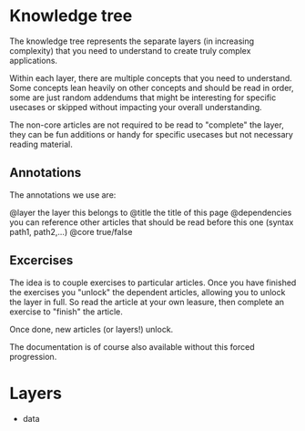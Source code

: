 # Knowledge tree

The knowledge tree represents the separate layers (in increasing complexity) that you need to understand to create truly complex applications.

Within each layer, there are multiple concepts that you need to understand. Some concepts lean heavily on other concepts and should be read in order, some are just random addendums that might be interesting for specific usecases or skipped without impacting your overall understanding.

The non-core articles are not required to be read to "complete" the layer, they can be fun additions or handy for specific usecases but not necessary reading material.

## Annotations

The annotations we use are:

@layer the layer this belongs to
@title the title of this page
@dependencies you can reference other articles that should be read before this one (syntax path1, path2,...)
@core true/false

## Excercises

The idea is to couple exercises to particular articles. Once you have finished the exercises you "unlock" the dependent articles, allowing you to unlock the layer in full.
So read the article at your own leasure, then complete an exercise to "finish" the article.

Once done, new articles (or layers!) unlock.

The documentation is of course also available without this forced progression.

# Layers

- data